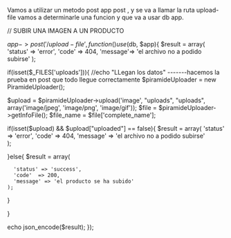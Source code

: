 

Vamos a utilizar un metodo post app post , y se va a llamar la ruta upload-file vamos a determinarle una funcion y que va a usar db app.



// SUBIR UNA IMAGEN A UN PRODUCTO

$app->post('/upload-file', function() use($db, $app){
  $result = array(
      'status'  => 'error',
      'code' => 404,
      'message'=> 'el archivo no a podido subirse'
  );

  if(isset($_FILES['uploads'])){
//echo "LLegan los datos"   -------hacemos la prueba en post que todo llegue correctamente
  $piramideUploader = new PiramideUploader();

  $upload = $piramideUploader->upload('image', "uploads", "uploads", array('image/jpeg', 'image/png', 'image/gif'));
  $file = $piramideUploader->getInfoFile();
  $file_name = $file['complete_name'];

  if(isset($upload) && $upload["uploaded"] == false){
    $result = array(
      'status' => 'error',
      'code' => 404,
      'message' => 'el archivo no a podido subirse'   
     );

  }else{
    $result = array(

      'status' => 'success',
      'code'  => 200,
      'message' => 'el producto se ha subido'
    );
  }
  
}

  echo json_encode($result);
});